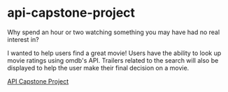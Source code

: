 # api-capstone-project

Why spend an hour or two watching something you may have had no real interest in? 

I wanted to help users find a great movie! Users have the 
ability to look up movie ratings using omdb's API. Trailers 
related to the search will also be displayed to help the 
user make their final decision on a movie.

[API Capstone Project](https://jocelle23.github.io/api-capstone-project)